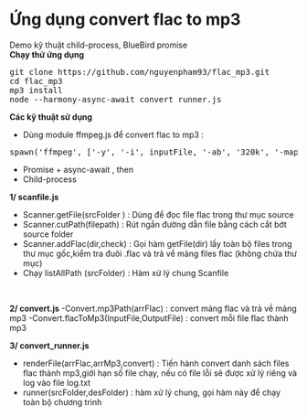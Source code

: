 # Ứng dụng convert flac to mp3

Demo kỹ thuật child-process, BlueBird promise</br>
<strong>Chạy thử ứng dụng</strong></br>
<pre>
git clone https://github.com/nguyenpham93/flac_mp3.git
cd flac_mp3
mp3 install
node --harmony-async-await convert_runner.js
</pre>
<strong>Các kỹ thuật sử dụng</strong>
- Dùng module ffmpeg.js để convert flac to mp3 : 
<pre>spawn('ffmpeg', ['-y', '-i', inputFile, '-ab', '320k', '-map_metadata', '0', '-id3v2_version', '3', outputFile]);</pre>
- Promise + async-await , then
- Child-process

<strong>1/ scanfile.js</strong>
- Scanner.getFile(srcFolder ) : Dùng để đọc file flac trong thư mục source
- Scanner.cutPath(filepath) : Rút ngắn đường dẫn file bằng cách cắt bớt source folder 
- Scanner.addFlac(dir,check) : Gọi hàm getFile(dir) lấy toàn bộ files trong thư mục gốc,kiểm tra đuôi .flac và trả về mảng files flac (không chứa thư mục)
- Chạy listAllPath (srcFolder) : Hàm xử lý chung Scanfile
<br>

<strong>2/ convert.js</strong>
-Convert.mp3Path(arrFlac) : convert mảng flac và trả về mảng mp3 
-Convert.flacToMp3(InputFile,OutputFile) : convert mỗi file flac thành mp3

<strong>3/ convert_runner.js </strong>
- renderFile(arrFlac,arrMp3,convert) : Tiến hành convert danh sách files flac thành mp3,giới hạn số file chạy, nếu có file lỗi sẽ được xử lý riêng và log vào file log.txt
- runner(srcFolder,desFolder) : hàm xử lý chung, gọi hàm này để chạy toàn bộ chương trình
